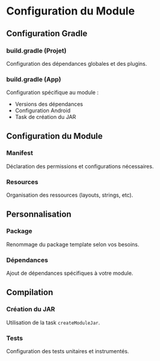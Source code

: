 # Configuration du Module

## Configuration Gradle

### build.gradle (Projet)
Configuration des dépendances globales et des plugins.

### build.gradle (App)
Configuration spécifique au module :
- Versions des dépendances
- Configuration Android
- Task de création du JAR

## Configuration du Module

### Manifest
Déclaration des permissions et configurations nécessaires.

### Resources
Organisation des ressources (layouts, strings, etc).

## Personnalisation

### Package
Renommage du package template selon vos besoins.

### Dépendances
Ajout de dépendances spécifiques à votre module.

## Compilation

### Création du JAR
Utilisation de la task `createModuleJar`.

### Tests
Configuration des tests unitaires et instrumentés.